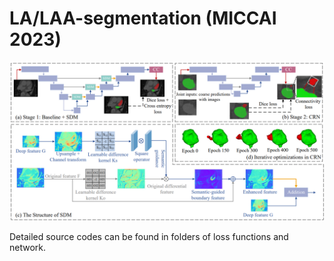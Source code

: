# LA/LAA-segmentation (MICCAI 2023)
![image](https://github.com/EndoluminalSurgicalVision-IMR/LA-LAA-segmentation/blob/main/network.png)

Detailed source codes can be found in folders of loss functions and network.
